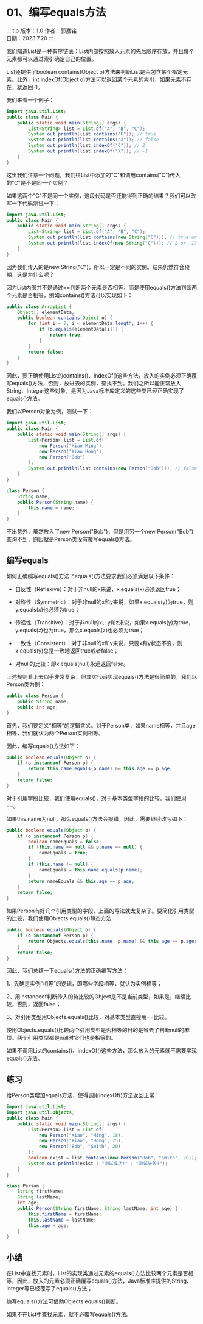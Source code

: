 # 01、编写equals方法

::: tip 版本：1.0
作者：郭嘉铭
</br>
日期：2023.7.20
:::

我们知道List是一种有序链表：List内部按照放入元素的先后顺序存放，并且每个元素都可以通过索引确定自己的位置。

List还提供了boolean contains(Object o)方法来判断List是否包含某个指定元素。此外，int indexOf(Object o)方法可以返回某个元素的索引，如果元素不存在，就返回-1。

我们来看一个例子：

```java
import java.util.List;
public class Main {
    public static void main(String[] args) {
        List<String> list = List.of("A", "B", "C");
        System.out.println(list.contains("C")); // true
        System.out.println(list.contains("X")); // false
        System.out.println(list.indexOf("C")); // 2
        System.out.println(list.indexOf("X")); // -1
    }
}
```

这里我们注意一个问题，我们往List中添加的"C"和调用contains("C")传入的"C"是不是同一个实例？

如果这两个"C"不是同一个实例，这段代码是否还能得到正确的结果？我们可以改写一下代码测试一下：

```java
import java.util.List;
public class Main {
    public static void main(String[] args) {
        List<String> list = List.of("A", "B", "C");
        System.out.println(list.contains(new String("C"))); // true or false?
        System.out.println(list.indexOf(new String("C"))); // 2 or -1?
    }
}
```

因为我们传入的是new String("C")，所以一定是不同的实例。结果仍然符合预期，这是为什么呢？

因为List内部并不是通过==判断两个元素是否相等，而是使用equals()方法判断两个元素是否相等，例如contains()方法可以实现如下：

```java
public class ArrayList {
    Object[] elementData;
    public boolean contains(Object o) {
        for (int i = 0; i < elementData.length; i++) {
            if (o.equals(elementData[i])) {
                return true;
            }
        }
        return false;
    }
}
```

因此，要正确使用List的contains()、indexOf()这些方法，放入的实例必须正确覆写equals()方法，否则，放进去的实例，查找不到。我们之所以能正常放入String、Integer这些对象，是因为Java标准库定义的这些类已经正确实现了equals()方法。

我们以Person对象为例，测试一下：

```java
import java.util.List;
public class Main {
    public static void main(String[] args) {
        List<Person> list = List.of(
            new Person("Xiao Ming"),
            new Person("Xiao Hong"),
            new Person("Bob")
        );
        System.out.println(list.contains(new Person("Bob"))); // false
    }
}

class Person {
    String name;
    public Person(String name) {
        this.name = name;
    }
}
```

不出意外，虽然放入了new Person("Bob")，但是用另一个new Person("Bob")查询不到，原因就是Person类没有覆写equals()方法。

## 编写equals

如何正确编写equals()方法？equals()方法要求我们必须满足以下条件：

+ 自反性（Reflexive）：对于非null的x来说，x.equals(x)必须返回true；

+ 对称性（Symmetric）：对于非null的x和y来说，如果x.equals(y)为true，则y.equals(x)也必须为true；

+ 传递性（Transitive）：对于非null的x、y和z来说，如果x.equals(y)为true，y.equals(z)也为true，那么x.equals(z)也必须为true；

+ 一致性（Consistent）：对于非null的x和y来说，只要x和y状态不变，则x.equals(y)总是一致地返回true或者false；

+ 对null的比较：即x.equals(null)永远返回false。

上述规则看上去似乎非常复杂，但其实代码实现equals()方法是很简单的，我们以Person类为例：

```java
public class Person {
    public String name;
    public int age;
}
```

首先，我们要定义“相等”的逻辑含义。对于Person类，如果name相等，并且age相等，我们就认为两个Person实例相等。

因此，编写equals()方法如下：

```java
public boolean equals(Object o) {
    if (o instanceof Person p) {
        return this.name.equals(p.name) && this.age == p.age;
    }
    return false;
}
```

对于引用字段比较，我们使用equals()，对于基本类型字段的比较，我们使用==。

如果this.name为null，那么equals()方法会报错，因此，需要继续改写如下：

```java
public boolean equals(Object o) {
    if (o instanceof Person p) {
        boolean nameEquals = false;
        if (this.name == null && p.name == null) {
            nameEquals = true;
        }
        if (this.name != null) {
            nameEquals = this.name.equals(p.name);
        }
        return nameEquals && this.age == p.age;
    }
    return false;
}
```

如果Person有好几个引用类型的字段，上面的写法就太复杂了。要简化引用类型的比较，我们使用Objects.equals()静态方法：

```java
public boolean equals(Object o) {
    if (o instanceof Person p) {
        return Objects.equals(this.name, p.name) && this.age == p.age;
    }
    return false;
}
```

因此，我们总结一下equals()方法的正确编写方法：

1、先确定实例“相等”的逻辑，即哪些字段相等，就认为实例相等；

2、用instanceof判断传入的待比较的Object是不是当前类型，如果是，继续比较，否则，返回false；

3、对引用类型用Objects.equals()比较，对基本类型直接用==比较。

使用Objects.equals()比较两个引用类型是否相等的目的是省去了判断null的麻烦。两个引用类型都是null时它们也是相等的。

如果不调用List的contains()、indexOf()这些方法，那么放入的元素就不需要实现equals()方法。

## 练习

给Person类增加equals方法，使得调用indexOf()方法返回正常：

```java
import java.util.List;
import java.util.Objects;
public class Main {
    public static void main(String[] args) {
        List<Person> list = List.of(
            new Person("Xiao", "Ming", 18),
            new Person("Xiao", "Hong", 25),
            new Person("Bob", "Smith", 20)
        );
        boolean exist = list.contains(new Person("Bob", "Smith", 20));
        System.out.println(exist ? "测试成功!" : "测试失败!");
    }
}

class Person {
    String firstName;
    String lastName;
    int age;
    public Person(String firstName, String lastName, int age) {
        this.firstName = firstName;
        this.lastName = lastName;
        this.age = age;
    }
}
```

## 小结

在List中查找元素时，List的实现类通过元素的equals()方法比较两个元素是否相等，因此，放入的元素必须正确覆写equals()方法，Java标准库提供的String、Integer等已经覆写了equals()方法；

编写equals()方法可借助Objects.equals()判断。

如果不在List中查找元素，就不必覆写equals()方法。